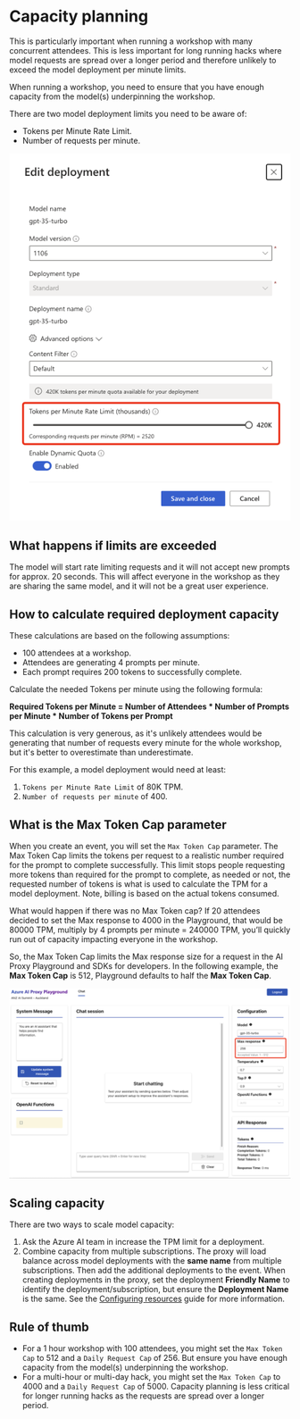 # Capacity planning

This is particularly important when running a workshop with many concurrent attendees. This is less important for long running hacks where model requests are spread over a longer period and therefore unlikely to exceed the model deployment per minute limits.

When running a workshop, you need to ensure that you have enough capacity from the model(s) underpinning the workshop.

There are two model deployment limits you need to be aware of:

- Tokens per Minute Rate Limit.
- Number of requests per minute.

![image shows the model deployment config](./media/model_deployment.png)

## What happens if limits are exceeded

The model will start rate limiting requests and it will not accept new prompts for approx. 20 seconds. This will affect everyone in the workshop as they are sharing the same model, and it will not be a great user experience.

## How to calculate required deployment capacity

These calculations are based on the following assumptions:

- 100 attendees at a workshop.
- Attendees are generating 4 prompts per minute.
- Each prompt requires 200 tokens to successfully complete.

Calculate the needed Tokens per minute using the following formula:

**Required Tokens per Minute = Number of Attendees * Number of Prompts per Minute * Number of Tokens per Prompt**

This calculation is very generous, as it's unlikely attendees would be generating that number of requests every minute for the whole workshop, but it's better to overestimate than underestimate.

For this example, a model deployment would need at least:

1. `Tokens per Minute Rate Limit` of 80K TPM.
1. `Number of requests per minute` of 400.

## What is the Max Token Cap parameter

When you create an event, you will set the `Max Token Cap` parameter. The Max Token Cap limits the tokens per request to a realistic number required for the prompt to complete successfully. This limit stops people requesting more tokens than required for the prompt to complete, as needed or not, the requested number of tokens is what is used to calculate the TPM for a model deployment. Note, billing is based on the actual tokens consumed.

What would happen if there was no Max Token cap? If 20 attendees decided to set the Max response to 4000 in the Playground, that would be 80000 TPM, multiply by 4 prompts per minute = 240000 TPM, you’ll quickly run out of capacity impacting everyone in the workshop.

So, the Max Token Cap limits the Max response size for a request in the AI Proxy Playground and SDKs for developers. In the following example, the **Max Token Cap** is 512, Playground defaults to half the **Max Token Cap**.

![Max response in the playground](./media/ai_proxy_playground_max_reponse.png)

## Scaling capacity

There are two ways to scale model capacity:

1. Ask the Azure AI team in increase the TPM limit for a deployment.
1. Combine capacity from multiple subscriptions. The proxy will load balance across model deployments with the **same name** from multiple subscriptions. Then add the additional deployments to the event. When creating deployments in the proxy, set the deployment **Friendly Name** to identify the deployment/subscription, but ensure the **Deployment Name** is the same. See the [Configuring resources](./resources.md) guide for more information.

## Rule of thumb

- For a 1 hour workshop with 100 attendees, you might set the `Max Token Cap` to 512 and a `Daily Request Cap` of 256. But ensure you have enough capacity from the model(s) underpinning the workshop.
- For a multi-hour or multi-day hack, you might set the `Max Token Cap` to 4000 and a `Daily Request Cap` of 5000. Capacity planning is less critical for longer running hacks as the requests are spread over a longer period.
